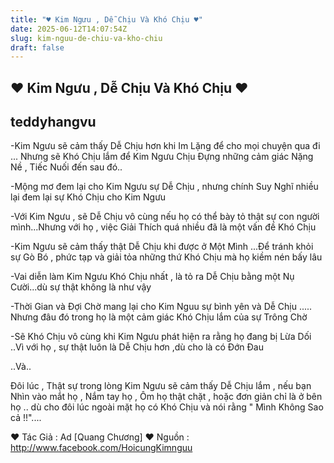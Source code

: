 ```yaml
---
title: "♥ Kim Ngưu , Dễ Chịu Và Khó Chịu ♥"
date: 2025-06-12T14:07:54Z
slug: kim-nguu-de-chiu-va-kho-chiu
draft: false
---
```


## ♥ Kim Ngưu , Dễ Chịu Và Khó Chịu ♥

## teddyhangvu

-Kim Ngưu sẽ cảm thấy Dễ Chịu hơn khi Im Lặng để cho mọi chuyện qua đi ... Nhưng sẽ Khó Chịu lắm để Kim Ngưu Chịu Đựng những cảm giác Nặng Nề , Tiếc Nuối đến sau đó..

-Mộng mơ đem lại cho Kim Ngưu sự Dễ Chịu , nhưng chính Suy Nghĩ nhiều lại đem lại sự Khó Chịu cho Kim Ngưu

-Với Kim Ngưu , sẽ Dễ Chịu vô cùng nếu họ có thể bày tỏ thật sự con người mình...Nhưng với họ , việc Giải Thích quá nhiều đã là một vấn đề Khó Chịu

-Kim Ngưu sẽ cảm thấy thật Dễ Chịu khi được ở Một Mình ...Để tránh khỏi sự Gò Bó , phức tạp và giải tỏa những thứ Khó Chịu mà họ kiềm nén bấy lâu

-Vai diễn làm Kim Ngưu Khó Chịu nhất , là tỏ ra Dễ Chịu bằng một Nụ Cười...dù sự thật không là như vậy

-Thời Gian và Đợi Chờ mang lại cho Kim Nguu sự bình yên và Dễ Chịu ..... Nhưng đâu đó trong họ là một cảm giác Khó Chịu lắm của sự Trông Chờ

-Sẽ Khó Chịu vô cùng khi Kim Ngưu phát hiện ra rằng họ đang bị Lừa Dối ..Vì với họ , sự thật luôn là Dễ Chịu hơn ,dù cho là có Đớn Đau

..Và..

Đôi lúc , Thật sự trong lòng Kim Ngưu sẽ cảm thấy Dễ Chịu lắm , nếu bạn Nhìn vào mắt họ , Nắm tay họ , Ôm họ thật chặt , hoặc đơn giản chỉ là ở bên họ .. dù cho đôi lúc ngoài mặt họ có Khó Chịu và nói rằng " Mình Không Sao cả !!"....

♥ Tác Giả : Ad [Quang Chương]
♥ Nguồn : http://www.facebook.com/HoicungKimnguu